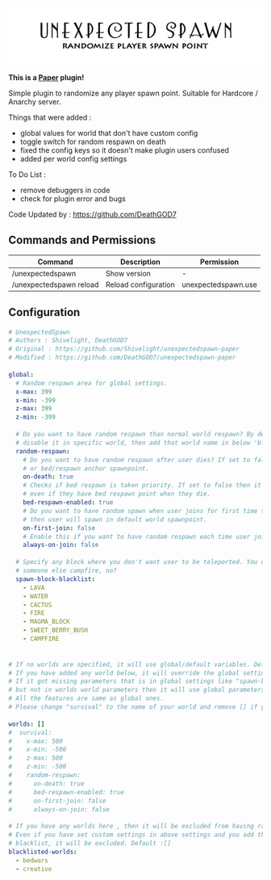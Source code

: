 ![Artwork](assets/artwork.png)

**This is a [Paper](https://github.com/PaperMC/Paper) plugin!**

Simple plugin to randomize any player spawn point. Suitable for Hardcore / Anarchy server.

Things that were added : 
- global values for world that don't have custom config
- toggle switch for random respawn on death
- fixed the config keys so it doesn't make plugin users confused
- added per world config settings

To Do List : 
- remove debuggers in code
- check for plugin error and bugs

Code Updated by : https://github.com/DeathGOD7


## Commands and Permissions

| Command                 | Description          | Permission          |
| ----------------------- | -------------------- | ------------------- |
| /unexpectedspawn        | Show version         | -                   |
| /unexpectedspawn reload | Reload configuration | unexpectedspawn.use |

## Configuration

```yaml
# UnexpectedSpawn
# Authors : Shivelight, DeathGOD7
# Original : https://github.com/Shivelight/unexpectedspawn-paper
# Modified : https://github.com/DeathGOD7/unexpectedspawn-paper

global:
  # Random respawn area for global settings.
  x-max: 399
  x-min: -399
  z-max: 399
  z-min: -399

  # Do you want to have random respawn than normal world respawn? By default it is enabled in all worlds. If you want to
  # disable it in specific world, then add that world name in below 'blacklisted-worlds'.
  random-respawn:
    # Do you want to have random respawn after user dies? If set to false then user will respawn in world spawnpoint.
    # or bed/respawn anchor spawnpoint.
    on-death: true
    # Checks if bed respawn is taken priority. If set to false then it will force user to random respawn
    # even if they have bed respawn point when they die.
    bed-respawn-enabled: true
    # Do you want to have random spawn when user joins for first time to prevent grief in spawn chunks? If set to false
    # then user will spawn in default world spawnpoint.
    on-first-join: false
    # Enable this if you want to have random respawn each time user joins the server. It's best for Anarchy type server.
    always-on-join: false

  # Specify any block where you don't want user to be teleported. You don't them to drown in lava/water or land on
  # someone else campfire, no?
  spawn-block-blacklist:
    - LAVA
    - WATER
    - CACTUS
    - FIRE
    - MAGMA_BLOCK
    - SWEET_BERRY_BUSH
    - CAMPFIRE


# If no worlds are specified, it will use global/default variables. Default Config (worlds: [])
# If you have added any world below, it will override the global settings.
# If it got missing parameters that is in global settings like "spawn-block-blacklist"
# but not in worlds world parameters then it will use global parameters.
# All the features are same as global ones.
# Please change "survival" to the name of your world and remove [] if you want to add worlds.

worlds: []
#  survival:
#    x-max: 500
#    x-min: -500
#    z-max: 500
#    z-min: -500
#    random-respawn:
#      on-death: true
#      bed-respawn-enabled: true
#      on-first-join: false
#      always-on-join: false

# If you have any worlds here , then it will be excluded from having random spawn
# Even if you have set custom settings in above settings and you add that world to
# blacklist, it will be excluded. Default :[]
blacklisted-worlds:
  - bedwars
  - creative
```